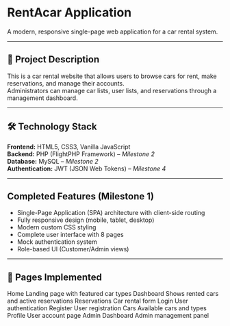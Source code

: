 # RentAcar Application

A modern, responsive single-page web application for a car rental system.

---

## 🚗 Project Description

This is a car rental website that allows users to browse cars for rent, make reservations, and manage their accounts.  
Administrators can manage car lists, user lists, and reservations through a management dashboard.

---

## 🛠 Technology Stack

**Frontend:** HTML5, CSS3, Vanilla JavaScript  
**Backend:** PHP (FlightPHP Framework) – *Milestone 2*  
**Database:** MySQL – *Milestone 2*  
**Authentication:** JWT (JSON Web Tokens) – *Milestone 4*  

---

## Completed Features (Milestone 1)

-  Single-Page Application (SPA) architecture with client-side routing  
-  Fully responsive design (mobile, tablet, desktop)  
-  Modern custom CSS styling  
-  Complete user interface with 8 pages  
-  Mock authentication system  
-  Role-based UI (Customer/Admin views)

---

## 📄 Pages Implemented

 

 Home              Landing page with featured car types 
 Dashboard         Shows rented cars and active reservations 
 Reservations      Car rental form 
 Login             User authentication 
 Register          User registration 
 Cars              Available cars and types 
 Profile           User account page 
 Admin Dashboard   Admin management panel 

